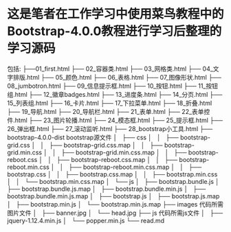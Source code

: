 # 这是笔者在工作学习中使用菜鸟教程中的Bootstrap-4.0.0教程进行学习后整理的学习源码
包括:
├──01_first.html
├── 02_容器类.html
├── 03_网格类.html
├── 04_文字排版.html
├── 05_颜色.html
├── 06_表格.html
├── 07_图像形状.html
├── 08_jumbotron.html
├── 09_信息提示框.html
├── 10_按钮.html
├── 11_按钮组.html
├── 12_徽章badges.html
├── 13_进度条.html
├── 14_分页.html
├── 15_列表组.html
├── 16_卡片.html
├── 17_下拉菜单.html
├── 18_折叠.html
├── 19_导航.html
├── 20_导航栏.html
├── 21_表单.html
├── 22_表单控件.html
├── 23_图片轮播.html
├── 24_模态框.html
├── 25_提示框.html
├── 26_弹出框.html
├── 27_滚动监听.html
├── 28_bootstrap小工具.html
├── bootstrap-4.0.0-dist  bootstrap源文件
│   ├── css
│   │   ├── bootstrap-grid.css
│   │   ├── bootstrap-grid.css.map
│   │   ├── bootstrap-grid.min.css
│   │   ├── bootstrap-grid.min.css.map
│   │   ├── bootstrap-reboot.css
│   │   ├── bootstrap-reboot.css.map
│   │   ├── bootstrap-reboot.min.css
│   │   ├── bootstrap-reboot.min.css.map
│   │   ├── bootstrap.css
│   │   ├── bootstrap.css.map
│   │   ├── bootstrap.min.css
│   │   └── bootstrap.min.css.map
│   └── js
│       ├── bootstrap.bundle.js
│       ├── bootstrap.bundle.js.map
│       ├── bootstrap.bundle.min.js
│       ├── bootstrap.bundle.min.js.map
│       ├── bootstrap.js
│       ├── bootstrap.js.map
│       ├── bootstrap.min.js
│       └── bootstrap.min.js.map
├── images  代码所需图片文件
│   ├── banner.jpg
│   └── head.jpg
├── js 代码所需js文件
│   ├── jquery-1.12.4.min.js
│   └── popper.min.js
└── read.md